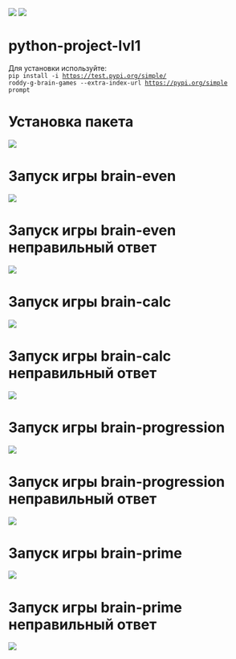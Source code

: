 <a href="https://codeclimate.com/github/codeclimate/codeclimate/maintainability"><img src="https://api.codeclimate.com/v1/badges/a99a88d28ad37a79dbf6/maintainability" /></a>
<a href="https://github.com/roddy-g/python-project-lvl1/workflows/lint/badge.svg"><img src="https://github.com/roddy-g/python-project-lvl1/workflows/lint/badge.svg" /></a>
# python-project-lvl1
Для установки используйте:<br>
<code>pip install -i https://test.pypi.org/simple/ roddy-g-brain-games --extra-index-url https://pypi.org/simple prompt</code>
# Установка пакета
<a href="https://asciinema.org/a/sIzbUsATsgIe4JCz4Hi96nGCp" target="_blank"><img src="https://asciinema.org/a/sIzbUsATsgIe4JCz4Hi96nGCp.svg" /></a>
# Запуск игры brain-even
<a href="https://asciinema.org/a/o5dtLoSymOtj11TdO0KECutHe" target="_blank"><img src="https://asciinema.org/a/o5dtLoSymOtj11TdO0KECutHe.svg" /></a>
# Запуск игры brain-even неправильный ответ
<a href="https://asciinema.org/a/e9KGIYfLpORGrhmZ6ffaYdjlr" target="_blank"><img src="https://asciinema.org/a/e9KGIYfLpORGrhmZ6ffaYdjlr.svg" /></a>
# Запуск игры brain-calc 
<a href="https://asciinema.org/a/uLQmOeiZNEq0mG3mhKfTG3Kn0" target="_blank"><img src="https://asciinema.org/a/uLQmOeiZNEq0mG3mhKfTG3Kn0.svg" /></a>
# Запуск игры brain-calc неправильный ответ
<a href="https://asciinema.org/a/ItcXdNtFGQ9k8EDwVCegw9x0d" target="_blank"><img src="https://asciinema.org/a/ItcXdNtFGQ9k8EDwVCegw9x0d.svg" /></a>
# Запуск игры brain-progression
<a href="https://asciinema.org/a/ROm2BL6cfY2YbVoiO4ktQaLRY" target="_blank"><img src="https://asciinema.org/a/ROm2BL6cfY2YbVoiO4ktQaLRY.svg" /></a>
# Запуск игры brain-progression неправильный ответ
<a href="https://asciinema.org/a/nsYZokeFxaq1ATTeougVyvOEC" target="_blank"><img src="https://asciinema.org/a/nsYZokeFxaq1ATTeougVyvOEC.svg" /></a>
# Запуск игры brain-prime
<a href="https://asciinema.org/a/JFLNYy61X6kh6ef2mmf5Vom1g" target="_blank"><img src="https://asciinema.org/a/JFLNYy61X6kh6ef2mmf5Vom1g.svg" /></a>
# Запуск игры brain-prime неправильный ответ
<a href="https://asciinema.org/a/3WiOKHeiZ1Ftp1s0ng8RSvSeM" target="_blank"><img src="https://asciinema.org/a/3WiOKHeiZ1Ftp1s0ng8RSvSeM.svg" /></a>
